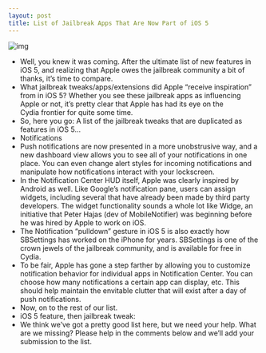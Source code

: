 ```yaml
---
layout: post
title: List of Jailbreak Apps That Are Now Part of iOS 5
---
```

![img](http://media.idownloadblog.com/wp-content/uploads/2011/06/iOS-5-Cydia.png)
* Well, you knew it was coming. After the ultimate list of new features in iOS 5, and realizing that Apple owes the jailbreak community a bit of thanks, it’s time to compare.
* What jailbreak tweaks/apps/extensions did Apple “receive inspiration” from in iOS 5? Whether you see these jailbreak apps as influencing Apple or not, it’s pretty clear that Apple has had its eye on the Cydia frontier for quite some time.
* So, here you go: A list of the jailbreak tweaks that are duplicated as features in iOS 5…
* Notifications
* Push notifications are now presented in a more unobstrusive way, and a new dashboard view allows you to see all of your notifications in one place. You can even change alert styles for incoming notifications and manipulate how notifications interact with your lockscreen.
* In the Notification Center HUD itself, Apple was clearly inspired by Android as well. Like Google’s notification pane, users can assign widgets, including several that have already been made by third party developers. The widget functionality sounds a whole lot like Widge, an initiative that Peter Hajas (dev of MobileNotifier) was beginning before he was hired by Apple to work on iOS.
* The Notification “pulldown” gesture in iOS 5 is also exactly how SBSettings has worked on the iPhone for years. SBSettings is one of the crown jewels of the jailbreak community, and is available for free in Cydia.
* To be fair, Apple has gone a step farther by allowing you to customize notification behavior for individual apps in Notification Center. You can choose how many notifications a certain app can display, etc. This should help maintain the envitable clutter that will exist after a day of push notifications.
* Now, on to the rest of our list.
* iOS 5 feature, then jailbreak tweak:
* We think we’ve got a pretty good list here, but we need your help. What are we missing? Please help in the comments below and we’ll add your submission to the list.

